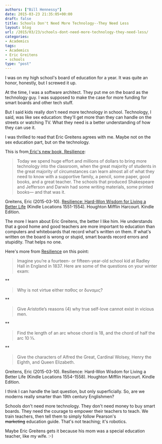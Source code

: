 ```yaml
---
authors: ["Bill Hennessy"]
date: 2015-03-23 21:35:05+00:00
draft: false
title: Schools Don't Need More Technology--They Need Less
layout: blog
url: /2015/03/23/schools-dont-need-more-technology-they-need-less/
categories:
- Academics
tags:
- Academics
- Eric Greitens
- schools
type: "post"
---
```


I was on my high school's board of education for a year. It was quite an honor, honestly, but I screwed it up.

At the time, I was a software architect. They put me on the board as the technology guy. I was supposed to make the case for more funding for smart boards and other tech stuff.

But I said kids really don't need more technology in school. Technology, I said, was like sex education: they'll get more than they can handle on the streets or watching TV. What they need is a better understanding of how they can use it.

I was thrilled to read that Eric Greitens agrees with me. Maybe not on the sex education part, but on the technology.

This is from[ Eric's new book, Resilience](https://www.amazon.com/Resilience-Hard-Won-Wisdom-Living-Better/dp/054432398X/ref=sr_1_1_twi_2_har?s=books&ie=UTF8&qid=1427085259&sr=1-1&keywords=resilience):



> Today we spend huge effort and millions of dollars to bring more technology into the classroom, when the great majority of students in the great majority of circumstances can learn almost all of what they need to know with a supportive family, a pencil, some paper, good books, and a great teacher. The schools that produced Shakespeare and Jefferson and Darwin had some writing materials, some printed books— and that was it.



Greitens, Eric (2015-03-10). [Resilience: Hard-Won Wisdom for Living a Better Life](https://www.amazon.com/Resilience-Hard-Won-Wisdom-Living-Better/dp/054432398X/ref=sr_1_1_twi_2_har?s=books&ie=UTF8&qid=1427085259&sr=1-1&keywords=resilience) (Kindle Locations 1551-1554). Houghton Mifflin Harcourt. Kindle Edition.

The more I learn about Eric Greitens, the better I like him. He understands that a good home and good teachers are more important to education than computers and whiteboards that record what's written on them. If what's written on the board is wrong or stupid, smart boards record errors and stupidity. That helps no one.

Here's more from [Resilience](https://www.amazon.com/Resilience-Hard-Won-Wisdom-Living-Better/dp/054432398X/ref=sr_1_1_twi_2_har?s=books&ie=UTF8&qid=1427085259&sr=1-1&keywords=resilience) on this point:



> Imagine you’re a fourteen- or fifteen-year-old school kid at Radley Hall in England in 1837. Here are some of the questions on your winter exam:






** 


> Why is not virtue either παθος or δυναμις?



** 


> Give Aristotle’s reasons (4) why true self-love cannot exist in vicious men.



** 


> Find the length of an arc whose chord is 18, and the chord of half the arc 10 ⅓.



** 


> Give the characters of Alfred the Great, Cardinal Wolsey, Henry the Eighth, and Queen Elizabeth.





Greitens, Eric (2015-03-10). Resilience: Hard-Won Wisdom for Living a Better Life (Kindle Locations 1554-1558). Houghton Mifflin Harcourt. Kindle Edition.

I think I can handle the last question, but only superficially. So, are we moderns really smarter than 19th century Englishmen?

Schools don't need more technology. They don't need money to buy smart boards. They need the courage to empower their teachers to teach. We train teachers, then tell them to simply follow Pearson's <del>marketing</del> education guide. That's not teaching; it's robotics.

Maybe Eric Greitens gets it because his mom was a special education teacher, like my wife. :-)
